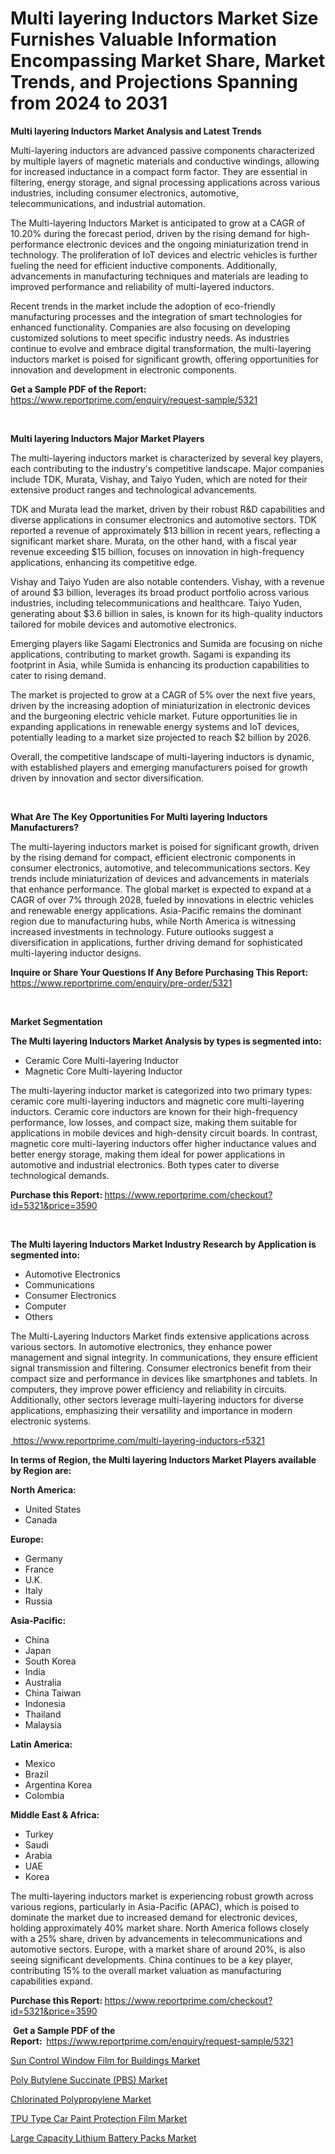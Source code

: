 <p><h1>Multi layering Inductors Market Size Furnishes Valuable Information Encompassing Market Share, Market Trends, and Projections Spanning from 2024 to 2031</h1></p><p><strong>Multi layering Inductors Market Analysis and Latest Trends</strong></p>
<p><p>Multi-layering inductors are advanced passive components characterized by multiple layers of magnetic materials and conductive windings, allowing for increased inductance in a compact form factor. They are essential in filtering, energy storage, and signal processing applications across various industries, including consumer electronics, automotive, telecommunications, and industrial automation.</p><p>The Multi-layering Inductors Market is anticipated to grow at a CAGR of 10.20% during the forecast period, driven by the rising demand for high-performance electronic devices and the ongoing miniaturization trend in technology. The proliferation of IoT devices and electric vehicles is further fueling the need for efficient inductive components. Additionally, advancements in manufacturing techniques and materials are leading to improved performance and reliability of multi-layered inductors.</p><p>Recent trends in the market include the adoption of eco-friendly manufacturing processes and the integration of smart technologies for enhanced functionality. Companies are also focusing on developing customized solutions to meet specific industry needs. As industries continue to evolve and embrace digital transformation, the multi-layering inductors market is poised for significant growth, offering opportunities for innovation and development in electronic components.</p></p>
<p><strong>Get a Sample PDF of the Report:&nbsp;</strong> <a href="https://www.reportprime.com/enquiry/request-sample/5321?utm_campaign=1572&utm_medium=2&utm_source=Github&utm_content=ia&utm_term=28102024&utm_id=multi-layering-inductors">https://www.reportprime.com/enquiry/request-sample/5321</a></p>
<p>&nbsp;</p>
<p><strong>Multi layering Inductors Major Market Players</strong></p>
<p><p>The multi-layering inductors market is characterized by several key players, each contributing to the industry's competitive landscape. Major companies include TDK, Murata, Vishay, and Taiyo Yuden, which are noted for their extensive product ranges and technological advancements. </p><p>TDK and Murata lead the market, driven by their robust R&D capabilities and diverse applications in consumer electronics and automotive sectors. TDK reported a revenue of approximately $13 billion in recent years, reflecting a significant market share. Murata, on the other hand, with a fiscal year revenue exceeding $15 billion, focuses on innovation in high-frequency applications, enhancing its competitive edge.</p><p>Vishay and Taiyo Yuden are also notable contenders. Vishay, with a revenue of around $3 billion, leverages its broad product portfolio across various industries, including telecommunications and healthcare. Taiyo Yuden, generating about $3.6 billion in sales, is known for its high-quality inductors tailored for mobile devices and automotive electronics.</p><p>Emerging players like Sagami Electronics and Sumida are focusing on niche applications, contributing to market growth. Sagami is expanding its footprint in Asia, while Sumida is enhancing its production capabilities to cater to rising demand.</p><p>The market is projected to grow at a CAGR of 5% over the next five years, driven by the increasing adoption of miniaturization in electronic devices and the burgeoning electric vehicle market. Future opportunities lie in expanding applications in renewable energy systems and IoT devices, potentially leading to a market size projected to reach $2 billion by 2026.</p><p>Overall, the competitive landscape of multi-layering inductors is dynamic, with established players and emerging manufacturers poised for growth driven by innovation and sector diversification.</p></p>
<p>&nbsp;</p>
<p><strong>What Are The Key Opportunities For Multi layering Inductors Manufacturers?</strong></p>
<p><p>The multi-layering inductors market is poised for significant growth, driven by the rising demand for compact, efficient electronic components in consumer electronics, automotive, and telecommunications sectors. Key trends include miniaturization of devices and advancements in materials that enhance performance. The global market is expected to expand at a CAGR of over 7% through 2028, fueled by innovations in electric vehicles and renewable energy applications. Asia-Pacific remains the dominant region due to manufacturing hubs, while North America is witnessing increased investments in technology. Future outlooks suggest a diversification in applications, further driving demand for sophisticated multi-layering inductor designs.</p></p>
<p><strong>Inquire or Share Your Questions If Any Before Purchasing This Report:</strong> <a href="https://www.reportprime.com/enquiry/pre-order/5321?utm_campaign=1572&utm_medium=2&utm_source=Github&utm_content=ia&utm_term=28102024&utm_id=multi-layering-inductors">https://www.reportprime.com/enquiry/pre-order/5321</a></p>
<p>&nbsp;</p>
<p><strong>Market Segmentation</strong></p>
<p><strong>The Multi layering Inductors Market Analysis by types is segmented into:</strong></p>
<p><ul><li>Ceramic Core Multi-layering Inductor</li><li>Magnetic Core Multi-layering Inductor</li></ul></p>
<p><p>The multi-layering inductor market is categorized into two primary types: ceramic core multi-layering inductors and magnetic core multi-layering inductors. Ceramic core inductors are known for their high-frequency performance, low losses, and compact size, making them suitable for applications in mobile devices and high-density circuit boards. In contrast, magnetic core multi-layering inductors offer higher inductance values and better energy storage, making them ideal for power applications in automotive and industrial electronics. Both types cater to diverse technological demands.</p></p>
<p><strong>Purchase this Report:&nbsp;</strong><a href="https://www.reportprime.com/checkout?id=5321&price=3590&utm_campaign=1572&utm_medium=2&utm_source=Github&utm_content=ia&utm_term=28102024&utm_id=multi-layering-inductors">https://www.reportprime.com/checkout?id=5321&price=3590</a></p>
<p>&nbsp;</p>
<p><strong>The Multi layering Inductors Market Industry Research by Application is segmented into:</strong></p>
<p><ul><li>Automotive Electronics</li><li>Communications</li><li>Consumer Electronics</li><li>Computer</li><li>Others</li></ul></p>
<p><p>The Multi-Layering Inductors Market finds extensive applications across various sectors. In automotive electronics, they enhance power management and signal integrity. In communications, they ensure efficient signal transmission and filtering. Consumer electronics benefit from their compact size and performance in devices like smartphones and tablets. In computers, they improve power efficiency and reliability in circuits. Additionally, other sectors leverage multi-layering inductors for diverse applications, emphasizing their versatility and importance in modern electronic systems.</p></p>
<p><a href="https://www.reportprime.com/multi-layering-inductors-r5321?utm_campaign=1572&utm_medium=2&utm_source=Github&utm_content=ia&utm_term=28102024&utm_id=multi-layering-inductors">&nbsp;https://www.reportprime.com/multi-layering-inductors-r5321</a></p>
<p><strong>In terms of Region, the Multi layering Inductors Market Players available by Region are:</strong></p>
<p>
    <p> <strong> North America: </strong>
        <ul>
            <li>United States</li>
            <li>Canada</li>
        </ul>
        </p> 
    <p> <strong> Europe: </strong>
        <ul>
            <li>Germany</li>
            <li>France</li>
            <li>U.K.</li>
            <li>Italy</li>
            <li>Russia</li>
        </ul>
        </p> 
    <p> <strong> Asia-Pacific: </strong>
        <ul>
            <li>China</li>
            <li>Japan</li>
            <li>South Korea</li>
            <li>India</li>
            <li>Australia</li>
            <li>China Taiwan</li>
            <li>Indonesia</li>
            <li>Thailand</li>
            <li>Malaysia</li>
        </ul>
        </p> 
    <p> <strong> Latin America: </strong>
        <ul>
            <li>Mexico</li>
            <li>Brazil</li>
            <li>Argentina Korea</li>
            <li>Colombia</li>
        </ul>
        </p> 
    <p> <strong> Middle East & Africa: </strong>
        <ul>
            <li>Turkey</li>
            <li>Saudi</li>
            <li>Arabia</li>
            <li>UAE</li>
            <li>Korea</li>
        </ul>
    </p>
    </p>
<p><p>The multi-layering inductors market is experiencing robust growth across various regions, particularly in Asia-Pacific (APAC), which is poised to dominate the market due to increased demand for electronic devices, holding approximately 40% market share. North America follows closely with a 25% share, driven by advancements in telecommunications and automotive sectors. Europe, with a market share of around 20%, is also seeing significant developments. China continues to be a key player, contributing 15% to the overall market valuation as manufacturing capabilities expand.</p></p>
<p><strong>Purchase this Report: </strong><a href="https://www.reportprime.com/checkout?id=5321&price=3590&utm_campaign=1572&utm_medium=2&utm_source=Github&utm_content=ia&utm_term=28102024&utm_id=multi-layering-inductors">https://www.reportprime.com/checkout?id=5321&price=3590</a></p>
<p>&nbsp;<strong>Get a Sample PDF of the Report:&nbsp;&nbsp;</strong><a href="https://www.reportprime.com/enquiry/request-sample/5321?utm_campaign=1572&utm_medium=2&utm_source=Github&utm_content=ia&utm_term=28102024&utm_id=multi-layering-inductors">https://www.reportprime.com/enquiry/request-sample/5321</a></p>
<p><strong></strong></p>
<p><p><a href="https://www.linkedin.com/pulse/global-sun-control-window-film-buildings-market-opportunities-cakqf?trk=public_post_embed_feed-article-content&utm_campaign=1572&utm_medium=2&utm_source=Github&utm_content=ia&utm_term=28102024&utm_id=multi-layering-inductors">Sun Control Window Film for Buildings Market</a></p><p><a href="https://www.linkedin.com/pulse/global-poly-butylene-succinate-pbs-market-analysis-key-cp1mf?trk=public_post_embed_feed-article-content&utm_campaign=1572&utm_medium=2&utm_source=Github&utm_content=ia&utm_term=28102024&utm_id=multi-layering-inductors">Poly Butylene Succinate (PBS) Market</a></p><p><a href="https://www.linkedin.com/pulse/chlorinated-polypropylene-market-outlook-current-assessment-qolze?utm_campaign=1572&utm_medium=2&utm_source=Github&utm_content=ia&utm_term=28102024&utm_id=multi-layering-inductors">Chlorinated Polypropylene Market</a></p><p><a href="https://www.linkedin.com/pulse/tpu-type-car-paint-protection-film-market-strategic-insights-s823f?trk=public_post_embed_feed-article-content&utm_campaign=1572&utm_medium=2&utm_source=Github&utm_content=ia&utm_term=28102024&utm_id=multi-layering-inductors">TPU Type Car Paint Protection Film Market</a></p><p><a href="https://www.linkedin.com/pulse/future-ready-strategic-insights-global-large-capacity-lithium-rjdyf?trk=public_post_embed_feed-article-content&utm_campaign=1572&utm_medium=2&utm_source=Github&utm_content=ia&utm_term=28102024&utm_id=multi-layering-inductors">Large Capacity Lithium Battery Packs Market</a></p></p>
